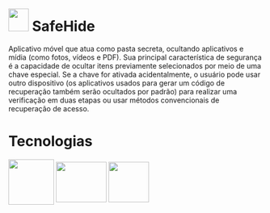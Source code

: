 # <img height="45" width="40" src="https://github.com/JPedro759/SafeHide/assets/77515431/e96c0538-663a-47b3-ad41-86636786052f"> SafeHide


Aplicativo móvel que atua como pasta secreta, ocultando aplicativos e mídia (como fotos, vídeos e PDF). Sua principal característica de segurança é a capacidade de ocultar itens previamente selecionados por meio de uma chave especial.
Se a chave for ativada acidentalmente, o usuário pode usar outro dispositivo (os aplicativos usados para gerar um código de recuperação também serão ocultados por padrão) para realizar uma verificação em duas etapas ou 
usar métodos convencionais de recuperação de acesso.

# Tecnologias
<div>
  <img align="center" height="90" width="90" src="https://cdn.jsdelivr.net/gh/devicons/devicon@latest/icons/kotlin/kotlin-original.svg" /> 
  <img align="center" height="80" width="100" src="https://cdn.jsdelivr.net/gh/devicons/devicon@latest/icons/firebase/firebase-original.svg" />
  <img align="center" height="80" width="80" src="https://github.com/JPedro759/SafeHide/assets/77515431/c7eb6dc7-c630-4087-a4c8-56aec0441f33">
      
</div>
